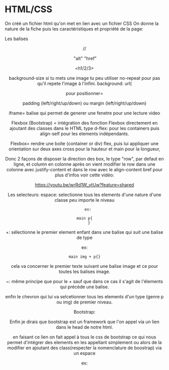 # HTML/CSS

On créé un fichier html qu'on met en lien avec un fichier CSS 
On donne la nature de la fiche puis les caractéristiques et propriété de la page: 

<!DOCTYPE html>
<html lang="fr">

<head>
    <meta charset="UTF-8">
    <meta name="viewport" content="width=device-width, initial-scale=1.0">
    <link
        href="https://fonts.googleapis.com/css2?family=Alegreya+Sans+SC:ital,wght@0,100;0,300;0,400;0,500;0,700;0,800;0,900;1,100;1,300;1,400;1,500;1,700;1,800;1,900&display=swap"
        rel="stylesheet">
    <link rel="stylesheet" href="member.css">
    <link href="https://cdn.jsdelivr.net/npm/bootstrap@5.3.3/dist/css/bootstrap.min.css" rel="stylesheet" integrity="sha384-QWTKZyjpPEjISv5WaRU9OFeRpok6YctnYmDr5pNlyT2bRjXh0JMhjY6hW+ALEwIH" crossorigin="anonymous">
    <link rel="stylesheet" href="https://cdnjs.cloudflare.com/ajax/libs/animate.css/4.1.1/animate.min.css">
    <link rel="stylesheet" href="https://cdnjs.cloudflare.com/ajax/libs/font-awesome/6.1.1/css/all.min.css">
    <title>Alpina Avenue</title>
</head>



Les balises 
<body>
<main>
<header> // <footer>
<section>
<div>
<p>
<img>	"alt"
<a>	"href"

<h1/2/3>


background-size
si tu mets une image tu peu utiliser no-repeat pour pas qu'il repete l'image à l'infini. 
background: url(

pour positionner=

padding (left/right/up/down) 
ou margin (left/right/up/down)

iframe= balise qui permet de generer une fenetre pour une lecture video

Flexbox (Bootstrap) = intégration des fonction Flexbox directement en ajoutant des classes dans le HTML type d-flex: pour les containers puis align-self pour les elements indépendants.

Flexbox= rendre une boite (container or div) flex, puis lui appliquer une orientation sur deux axes cross pour la hauteur et main pour la longueur, 

Donc 2 façons de disposer la direction des box, le type "row", par defaut en ligne, et column en colonne après on vient modifier le row dans une colonne avec justify-content et dans le row avec le align-content
bref pour plus d'infos voir cette vidéo: 

https://youtu.be/wrRd1W_vtUw?feature=shared

Les selecteurs:
espace: selectionne tous les elements d'une nature d'une classe peu importe le niveau

		ex: 

	main p{
		}

+: sélectionne le premier element enfant dans une balise qui suit une balise de type 

ex: 

	main img + p{}

cela va concerner le premier texte suivant une balise image et ce pour toutes les balises image. 

~: même principe que pour le + sauf que dans ce cas il s'agit de l'élements qui précède une balise. 

enfin le chevron qui lui va selcetionner tous les elements d'un type (genre p ou img) de premier niveau. 



Bootstrap: 

Enfin je dirais que bootstrap est un framework que l'on appel via un lien dans le head de notre html. 

en faisant ce lien on fait appel à tous le css de bootstrap ce qui nous permet d'intégrer des elements en les appellant simplement ou alors de la modifier en ajoutant des class(respecter la nomenclature de boostrap) via un espace 

ex: 

<p class="w-50 bg-dark d-flex flew-direction:column justify-content:center>

w-50 c'est la largeur w=widht	bg-dark c'est la couleur de background d-flex c'est l'aplication du contenu flex dans la class.

Enfin le fait de travailler le css seulement sur le html au travers d'un framework on appel ça l'utility first.









